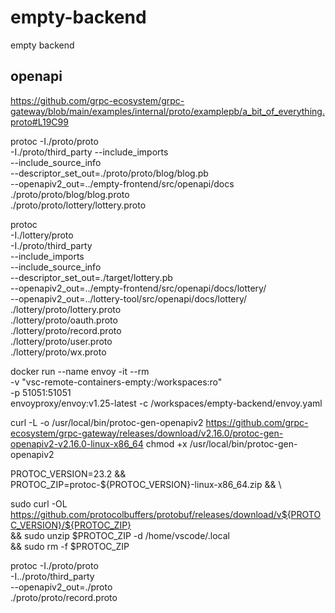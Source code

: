 # empty-backend
empty backend


## openapi
https://github.com/grpc-ecosystem/grpc-gateway/blob/main/examples/internal/proto/examplepb/a_bit_of_everything.proto#L19C99


protoc -I./proto/proto \
  -I./proto/third_party --include_imports \
  --include_source_info \
  --descriptor_set_out=./proto/proto/blog/blog.pb \
  --openapiv2_out=../empty-frontend/src/openapi/docs \
  ./proto/proto/blog/blog.proto \
  ./proto/proto/lottery/lottery.proto


protoc \
  -I./lottery/proto \
  -I./proto/third_party \
  --include_imports \
  --include_source_info \
  --descriptor_set_out=./target/lottery.pb \
  --openapiv2_out=../empty-frontend/src/openapi/docs/lottery/ \
  --openapiv2_out=../lottery-tool/src/openapi/docs/lottery/ \
  ./lottery/proto/lottery.proto \
  ./lottery/proto/oauth.proto \
  ./lottery/proto/record.proto \
  ./lottery/proto/user.proto \
  ./lottery/proto/wx.proto

docker run --name envoy -it --rm \
  -v "vsc-remote-containers-empty:/workspaces:ro" \
  -p 51051:51051 \
  envoyproxy/envoy:v1.25-latest -c /workspaces/empty-backend/envoy.yaml


curl -L -o /usr/local/bin/protoc-gen-openapiv2 https://github.com/grpc-ecosystem/grpc-gateway/releases/download/v2.16.0/protoc-gen-openapiv2-v2.16.0-linux-x86_64
chmod +x /usr/local/bin/protoc-gen-openapiv2


 PROTOC_VERSION=23.2 && \
 PROTOC_ZIP=protoc-${PROTOC_VERSION}-linux-x86_64.zip && \

sudo curl -OL https://github.com/protocolbuffers/protobuf/releases/download/v${PROTOC_VERSION}/${PROTOC_ZIP} \
    && sudo unzip $PROTOC_ZIP -d /home/vscode/.local \
    && sudo rm -f $PROTOC_ZIP


protoc -I./proto/proto \
  -I../proto/third_party \
  --openapiv2_out=./proto \
  ./proto/proto/record.proto